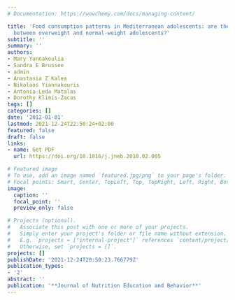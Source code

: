 ```yaml
---
# Documentation: https://wowchemy.com/docs/managing-content/

title: 'Food consumption patterns in Mediterranean adolescents: are there differences
  between overweight and normal-weight adolescents?'
subtitle: ''
summary: ''
authors:
- Mary Yannakoulia
- Sandra E Brussee
- admin
- Anastasia Z Kalea
- Nikolaos Yiannakouris
- Antonia-Leda Matalas
- Dorothy Klimis-Zacas
tags: []
categories: []
date: '2012-01-01'
lastmod: 2021-12-24T22:50:24+02:00
featured: false
draft: false
links: 
- name: Get PDF
  url: https://doi.org/10.1016/j.jneb.2010.02.005

# Featured image
# To use, add an image named `featured.jpg/png` to your page's folder.
# Focal points: Smart, Center, TopLeft, Top, TopRight, Left, Right, BottomLeft, Bottom, BottomRight.
image:
  caption: ''
  focal_point: ''
  preview_only: false

# Projects (optional).
#   Associate this post with one or more of your projects.
#   Simply enter your project's folder or file name without extension.
#   E.g. `projects = ["internal-project"]` references `content/project/deep-learning/index.md`.
#   Otherwise, set `projects = []`.
projects: []
publishDate: '2021-12-24T20:50:23.766779Z'
publication_types:
- '2'
abstract: ''
publication: '**Journal of Nutrition Education and Behavior**'
---
```

